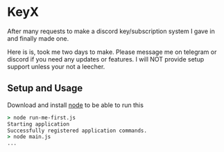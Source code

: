 # KeyX

After many requests to make a discord key/subscription system I gave in and finally made one.

Here is is, took me two days to make. 
Please message me on telegram or discord if you need any updates or features. 
I will NOT provide setup support unless your not a leecher. 

## Setup and Usage

Download and install [node](https://nodejs.org) to be able to run this

```cmd
> node run-me-first.js
Starting application
Successfully registered application commands.
> node main.js 
...
```

